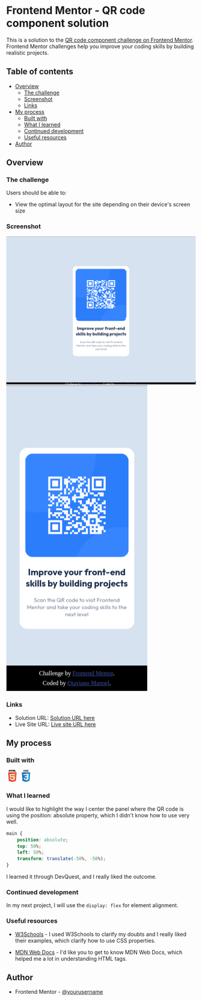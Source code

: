 # Frontend Mentor - QR code component solution

This is a solution to the [QR code component challenge on Frontend Mentor](https://www.frontendmentor.io/challenges/qr-code-component-iux_sIO_H). Frontend Mentor challenges help you improve your coding skills by building realistic projects. 


## Table of contents

- [Overview](#overview)
  - [The challenge](#the-challenge)
  - [Screenshot](#screenshot)
  - [Links](#links)
- [My process](#my-process)
  - [Built with](#built-with)
  - [What I learned](#what-i-learned)
  - [Continued development](#continued-development)
  - [Useful resources](#useful-resources)
- [Author](#author)

## Overview

### The challenge

Users should be able to:

- View the optimal layout for the site depending on their device's screen size

### Screenshot

![screen desktop](./src/images/screenshot-desktop.png)
![screen mobile](./src/images/screenshot-mobile.png)

### Links

- Solution URL: [Solution URL here](https://www.frontendmentor.io/solutions/utilizei-o-positionabsolute-para-centralizar-no-centro-da-tela-z2muDrt1yH)
- Live Site URL: [Live site URL here](https://otaviano-manoel.github.io/qr-code-position-absolute/)

## My process

### Built with

<code><img height="32" src="https://raw.githubusercontent.com/github/explore/80688e429a7d4ef2fca1e82350fe8e3517d3494d/topics/html/html.png" alt="HTML5"/></code>
<code><img height="32" src="https://raw.githubusercontent.com/github/explore/80688e429a7d4ef2fca1e82350fe8e3517d3494d/topics/css/css.png" alt="CSS"/></code>


### What I learned

I would like to highlight the way I center the panel where the QR code is using the position: absolute property, which I didn't know how to use very well.

```css
main {
    position: absolute;
    top: 50%;
    left: 50%;
    transform: translate(-50%, -50%);
}
```

I learned it through DevQuest, and I really liked the outcome.

### Continued development

In my next project, I will use the `display: flex` for element alignment.

### Useful resources
- [W3Schools](https://www.w3schools.com/css/default.asp) - 
I used W3Schools to clarify my doubts and I really liked their examples, which clarify how to use CSS properties.

- [MDN Web Docs](https://developer.mozilla.org/pt-BR/) - I'd like you to get to know MDN Web Docs, which helped me a lot in understanding HTML tags.

## Author

- Frontend Mentor - [@yourusername](https://www.frontendmentor.io/profile/Otaviano-Manoel)